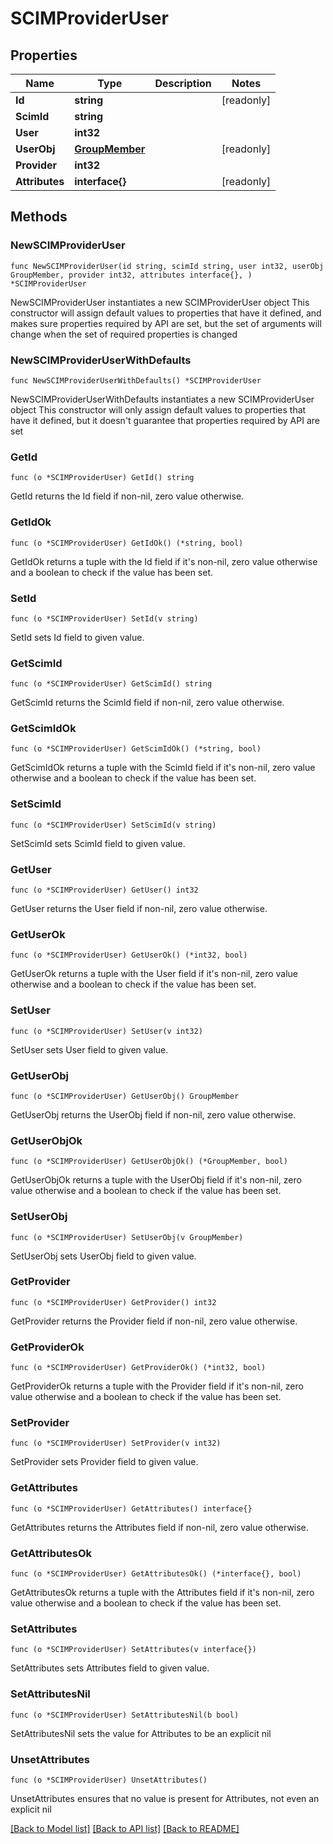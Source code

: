 # SCIMProviderUser

## Properties

Name | Type | Description | Notes
------------ | ------------- | ------------- | -------------
**Id** | **string** |  | [readonly] 
**ScimId** | **string** |  | 
**User** | **int32** |  | 
**UserObj** | [**GroupMember**](GroupMember.md) |  | [readonly] 
**Provider** | **int32** |  | 
**Attributes** | **interface{}** |  | [readonly] 

## Methods

### NewSCIMProviderUser

`func NewSCIMProviderUser(id string, scimId string, user int32, userObj GroupMember, provider int32, attributes interface{}, ) *SCIMProviderUser`

NewSCIMProviderUser instantiates a new SCIMProviderUser object
This constructor will assign default values to properties that have it defined,
and makes sure properties required by API are set, but the set of arguments
will change when the set of required properties is changed

### NewSCIMProviderUserWithDefaults

`func NewSCIMProviderUserWithDefaults() *SCIMProviderUser`

NewSCIMProviderUserWithDefaults instantiates a new SCIMProviderUser object
This constructor will only assign default values to properties that have it defined,
but it doesn't guarantee that properties required by API are set

### GetId

`func (o *SCIMProviderUser) GetId() string`

GetId returns the Id field if non-nil, zero value otherwise.

### GetIdOk

`func (o *SCIMProviderUser) GetIdOk() (*string, bool)`

GetIdOk returns a tuple with the Id field if it's non-nil, zero value otherwise
and a boolean to check if the value has been set.

### SetId

`func (o *SCIMProviderUser) SetId(v string)`

SetId sets Id field to given value.


### GetScimId

`func (o *SCIMProviderUser) GetScimId() string`

GetScimId returns the ScimId field if non-nil, zero value otherwise.

### GetScimIdOk

`func (o *SCIMProviderUser) GetScimIdOk() (*string, bool)`

GetScimIdOk returns a tuple with the ScimId field if it's non-nil, zero value otherwise
and a boolean to check if the value has been set.

### SetScimId

`func (o *SCIMProviderUser) SetScimId(v string)`

SetScimId sets ScimId field to given value.


### GetUser

`func (o *SCIMProviderUser) GetUser() int32`

GetUser returns the User field if non-nil, zero value otherwise.

### GetUserOk

`func (o *SCIMProviderUser) GetUserOk() (*int32, bool)`

GetUserOk returns a tuple with the User field if it's non-nil, zero value otherwise
and a boolean to check if the value has been set.

### SetUser

`func (o *SCIMProviderUser) SetUser(v int32)`

SetUser sets User field to given value.


### GetUserObj

`func (o *SCIMProviderUser) GetUserObj() GroupMember`

GetUserObj returns the UserObj field if non-nil, zero value otherwise.

### GetUserObjOk

`func (o *SCIMProviderUser) GetUserObjOk() (*GroupMember, bool)`

GetUserObjOk returns a tuple with the UserObj field if it's non-nil, zero value otherwise
and a boolean to check if the value has been set.

### SetUserObj

`func (o *SCIMProviderUser) SetUserObj(v GroupMember)`

SetUserObj sets UserObj field to given value.


### GetProvider

`func (o *SCIMProviderUser) GetProvider() int32`

GetProvider returns the Provider field if non-nil, zero value otherwise.

### GetProviderOk

`func (o *SCIMProviderUser) GetProviderOk() (*int32, bool)`

GetProviderOk returns a tuple with the Provider field if it's non-nil, zero value otherwise
and a boolean to check if the value has been set.

### SetProvider

`func (o *SCIMProviderUser) SetProvider(v int32)`

SetProvider sets Provider field to given value.


### GetAttributes

`func (o *SCIMProviderUser) GetAttributes() interface{}`

GetAttributes returns the Attributes field if non-nil, zero value otherwise.

### GetAttributesOk

`func (o *SCIMProviderUser) GetAttributesOk() (*interface{}, bool)`

GetAttributesOk returns a tuple with the Attributes field if it's non-nil, zero value otherwise
and a boolean to check if the value has been set.

### SetAttributes

`func (o *SCIMProviderUser) SetAttributes(v interface{})`

SetAttributes sets Attributes field to given value.


### SetAttributesNil

`func (o *SCIMProviderUser) SetAttributesNil(b bool)`

 SetAttributesNil sets the value for Attributes to be an explicit nil

### UnsetAttributes
`func (o *SCIMProviderUser) UnsetAttributes()`

UnsetAttributes ensures that no value is present for Attributes, not even an explicit nil

[[Back to Model list]](../README.md#documentation-for-models) [[Back to API list]](../README.md#documentation-for-api-endpoints) [[Back to README]](../README.md)


